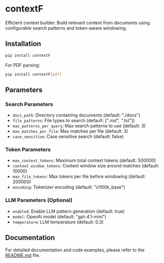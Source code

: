 # contextF

Efficient context builder. Build relevant context from documents using configurable search patterns and token-aware windowing.

## Installation

```bash
pip install contextF
```

For PDF parsing:
```bash
pip install contextF[pdf]
```

## Parameters

### Search Parameters
- `docs_path`: Directory containing documents (default: "./docs")
- `file_patterns`: File types to search (default: ["*.md", "*.txt"])
- `max_patterns_per_query`: Max search patterns to use (default: 3)
- `max_matches_per_file`: Max matches per file (default: 3)
- `case_sensitive`: Case sensitive search (default: false)

### Token Parameters
- `max_context_tokens`: Maximum total context tokens (default: 500000)
- `context_window_tokens`: Context window size around matches (default: 10000)
- `max_file_tokens`: Max tokens per file before windowing (default: 200000)
- `encoding`: Tokenizer encoding (default: "cl100k_base")

### LLM Parameters (Optional)
- `enabled`: Enable LLM pattern generation (default: true)
- `model`: OpenAI model (default: "gpt-4.1-mini")
- `temperature`: LLM temperature (default: 0.3)

## Documentation
For detailed documentation and code examples, please refer to the [README.md](https://github.com/adc77/contextF/blob/main/README.md) file.